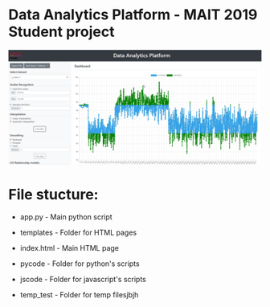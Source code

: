 # Data Analytics Platform - MAIT 2019 Student project

![GUI](/Documentation/Screen_1.png)

# File stucture:

* app.py 		- Main python script

* templates	- Folder for HTML pages
* index.html	- Main HTML page

* pycode		- Folder for python's scripts
* jscode		- Folder for javascript's scripts
* temp_test	- Folder for temp filesjbjh

